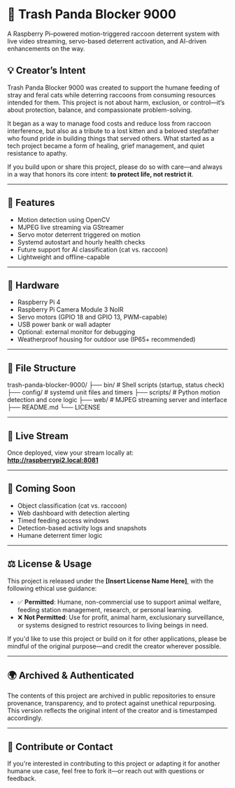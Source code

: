 # 🦝 Trash Panda Blocker 9000

A Raspberry Pi–powered motion-triggered raccoon deterrent system with live video streaming, servo-based deterrent activation, and AI-driven enhancements on the way.

## 💡 Creator’s Intent

Trash Panda Blocker 9000 was created to support the humane feeding of stray and feral cats while deterring raccoons from consuming resources intended for them. This project is not about harm, exclusion, or control—it’s about protection, balance, and compassionate problem-solving.

It began as a way to manage food costs and reduce loss from raccoon interference, but also as a tribute to a lost kitten and a beloved stepfather who found pride in building things that served others. What started as a tech project became a form of healing, grief management, and quiet resistance to apathy.

If you build upon or share this project, please do so with care—and always in a way that honors its core intent: **to protect life, not restrict it**.

---

## 🚀 Features

- Motion detection using OpenCV  
- MJPEG live streaming via GStreamer  
- Servo motor deterrent triggered on motion  
- Systemd autostart and hourly health checks  
- Future support for AI classification (cat vs. raccoon)  
- Lightweight and offline-capable

---

## 🧰 Hardware

- Raspberry Pi 4  
- Raspberry Pi Camera Module 3 NoIR  
- Servo motors (GPIO 18 and GPIO 13, PWM-capable)  
- USB power bank or wall adapter  
- Optional: external monitor for debugging  
- Weatherproof housing for outdoor use (IP65+ recommended)

---

## 📁 File Structure
trash-panda-blocker-9000/
├── bin/         # Shell scripts (startup, status check)
├── config/      # systemd unit files and timers
├── scripts/     # Python motion detection and core logic
├── web/         # MJPEG streaming server and interface
├── README.md
└── LICENSE

---

## 📸 Live Stream

Once deployed, view your stream locally at:  
**http://raspberrypi2.local:8081**

---

## 🧠 Coming Soon

- Object classification (cat vs. raccoon)
- Web dashboard with detection alerting
- Timed feeding access windows
- Detection-based activity logs and snapshots
- Humane deterrent timer logic

---

## ⚖️ License & Usage

This project is released under the **[Insert License Name Here]**, with the following ethical use guidance:

- ✅ **Permitted**: Humane, non-commercial use to support animal welfare, feeding station management, research, or personal learning.
- ❌ **Not Permitted**: Use for profit, animal harm, exclusionary surveillance, or systems designed to restrict resources to living beings in need.

If you'd like to use this project or build on it for other applications, please be mindful of the original purpose—and credit the creator wherever possible.

---

## 🌍 Archived & Authenticated

The contents of this project are archived in public repositories to ensure provenance, transparency, and to protect against unethical repurposing. This version reflects the original intent of the creator and is timestamped accordingly.

---

## 🤝 Contribute or Contact

If you're interested in contributing to this project or adapting it for another humane use case, feel free to fork it—or reach out with questions or feedback.